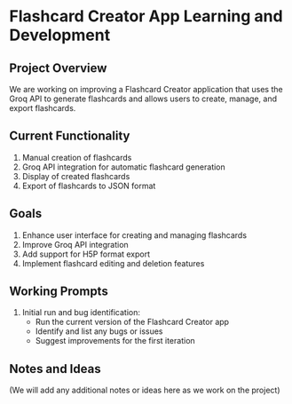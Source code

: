 # Flashcard Creator App Learning and Development

## Project Overview
We are working on improving a Flashcard Creator application that uses the Groq API to generate flashcards and allows users to create, manage, and export flashcards.

## Current Functionality
1. Manual creation of flashcards
2. Groq API integration for automatic flashcard generation
3. Display of created flashcards
4. Export of flashcards to JSON format

## Goals
1. Enhance user interface for creating and managing flashcards
2. Improve Groq API integration
3. Add support for H5P format export
4. Implement flashcard editing and deletion features

## Working Prompts
1. Initial run and bug identification:
   - Run the current version of the Flashcard Creator app
   - Identify and list any bugs or issues
   - Suggest improvements for the first iteration

## Notes and Ideas
(We will add any additional notes or ideas here as we work on the project)